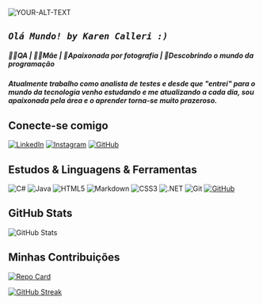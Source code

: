 <picture>
 <source media="(prefers-color-scheme: dark)" srcset="https://scontent.cdninstagram.com/v/t39.30808-6/417426007_334738222897630_49539815423426900_n.jpg?stp=dst-jpg_e15&efg=eyJ2ZW5jb2RlX3RhZyI6ImltYWdlX3VybGdlbi4yMDQ4eDE1MzYuc2RyIn0&_nc_ht=scontent.cdninstagram.com&_nc_cat=110&_nc_ohc=rEd99hVEMsEAX8PtJP2&edm=APs17CUAAAAA&ccb=7-5&ig_cache_key=MzMwODc2OTE5OTAwMDMwNzI3MA%3D%3D.2-ccb7-5&oh=00_AfAcfzdPrkb7A8kF0zDZDnwTc_2imZEuGyZvWpKG9Mcqug&oe=65E56B1A&_nc_sid=10d13b">
 <source media="(prefers-color-scheme: light)" srcset="https://scontent.cdninstagram.com/v/t39.30808-6/417426007_334738222897630_49539815423426900_n.jpg?stp=dst-jpg_e15&efg=eyJ2ZW5jb2RlX3RhZyI6ImltYWdlX3VybGdlbi4yMDQ4eDE1MzYuc2RyIn0&_nc_ht=scontent.cdninstagram.com&_nc_cat=110&_nc_ohc=rEd99hVEMsEAX8PtJP2&edm=APs17CUAAAAA&ccb=7-5&ig_cache_key=MzMwODc2OTE5OTAwMDMwNzI3MA%3D%3D.2-ccb7-5&oh=00_AfAcfzdPrkb7A8kF0zDZDnwTc_2imZEuGyZvWpKG9Mcqug&oe=65E56B1A&_nc_sid=10d13b">
 <img alt="YOUR-ALT-TEXT" src="https://scontent.cdninstagram.com/v/t39.30808-6/417426007_334738222897630_49539815423426900_n.jpg?stp=dst-jpg_e15&efg=eyJ2ZW5jb2RlX3RhZyI6ImltYWdlX3VybGdlbi4yMDQ4eDE1MzYuc2RyIn0&_nc_ht=scontent.cdninstagram.com&_nc_cat=110&_nc_ohc=rEd99hVEMsEAX8PtJP2&edm=APs17CUAAAAA&ccb=7-5&ig_cache_key=MzMwODc2OTE5OTAwMDMwNzI3MA%3D%3D.2-ccb7-5&oh=00_AfAcfzdPrkb7A8kF0zDZDnwTc_2imZEuGyZvWpKG9Mcqug&oe=65E56B1A&_nc_sid=10d13b">
</picture>


##  ***`Olá Mundo! by Karen Calleri :)`*** 

##### **👩‍💻QA | 👩‍👦Mãe | 📸Apaixonada por fotografia | 🔎Descobrindo o mundo da programação**

##### Atualmente trabalho como analista de testes e desde que "entrei" para o mundo da tecnologia venho estudando e me atualizando a cada dia, sou apaixonada pela área e o aprender torna-se muito prazeroso.

## Conecte-se comigo

[![LinkedIn](https://img.shields.io/badge/LinkedIn-0077B5?style=for-the-badge&logo=linkedin&logoColor=white)](https://www.linkedin.com/in/karen-calleri/)  [![Instagram](https://img.shields.io/badge/-Instagram-%23E4405F?style=for-the-badge&logo=instagram&logoColor=white)](https://www.instagram.com/karencalleri_photography/) [![GitHub](https://img.shields.io/badge/GitHub-100000?style=for-the-badge&logo=github&logoColor=white)](https://github.com/kecalleri)

## Estudos & Linguagens & Ferramentas

![C#](https://img.shields.io/badge/C%23-239120?style=for-the-badge&logo=c-sharp&logoColor=white)  ![Java](https://img.shields.io/badge/java-%23ED8B00.svg?style=for-the-badge&logo=openjdk&logoColor=white)  ![HTML5](https://img.shields.io/badge/HTML5-E34F26?style=for-the-badge&logo=html5&logoColor=white)
![Markdown](https://img.shields.io/badge/Markdown-000?style=for-the-badge&logo=markdown)  ![CSS3](https://img.shields.io/badge/CSS3-1572B6?style=for-the-badge&logo=css3&logoColor=white) ![.NET](https://img.shields.io/badge/.NET-5C2D91?style=for-the-badge&logo=.net&logoColor=white)  ![Git](https://img.shields.io/badge/GIT-E44C30?style=for-the-badge&logo=git&logoColor=white)  [![GitHub](https://img.shields.io/badge/GitHub-100000?style=for-the-badge&logo=github&logoColor=white)](https://github.com/kecalleri)




  

## GitHub Stats

![GitHub Stats](https://github-readme-stats.vercel.app/api?username=kecalleri&theme=transparent&bg_color=000&border_color=30A3DC&show_icons=true&icon_color=30A3DC&title_color=E94D5F&text_color=FFF)

## Minhas Contribuições

[![Repo Card](https://github-readme-stats.vercel.app/api/pin/?username=kecalleri&repo=dio-lab-open-source&bg_color=000&border_color=30A3DC&show_icons=true&icon_color=30A3DC&title_color=E94D5F&text_color=FFF)](https://github.com/kecalleri/dio-lab-open-source)  

[![GitHub Streak](https://streak-stats.demolab.com?user=kecalleri&theme=github-dark-blue&locale=pt_BR&date_format=j%20M%5B%20Y%5D&card_width=350)](https://github.com/kecalleri)